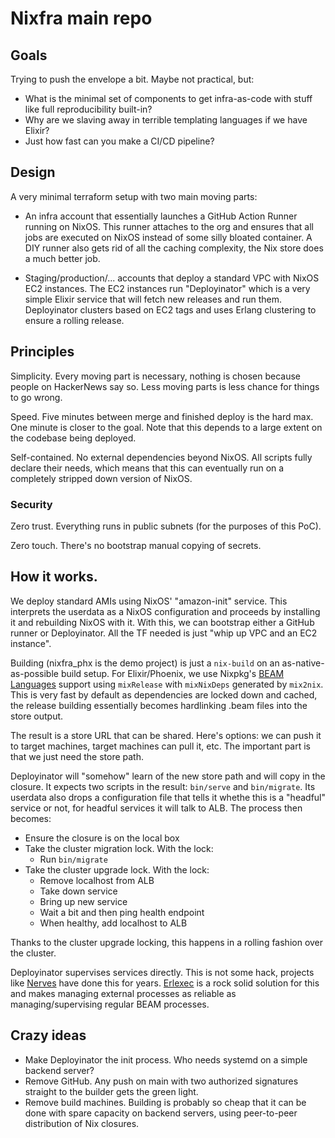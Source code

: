 # Nixfra main repo

## Goals

Trying to push the envelope a bit. Maybe not practical, but:

* What is the minimal set of components to get infra-as-code with stuff like full reproducibility built-in?
* Why are we slaving away in terrible templating languages if we have Elixir?
* Just how fast can you make a CI/CD pipeline?

## Design

A very minimal terraform setup with two main moving parts:

* An infra account that essentially launches a GitHub Action Runner running on NixOS. This runner attaches to the
  org and ensures that all jobs are executed on NixOS instead of some silly bloated container. A DIY runner also
  gets rid of all the caching complexity, the Nix store does a much better job.

* Staging/production/... accounts that deploy a standard VPC with NixOS EC2 instances. The EC2 instances run
  "Deployinator" which is a very simple Elixir service that will fetch new releases and run them. Deployinator
  clusters based on EC2 tags and uses Erlang clustering to ensure a rolling release.

## Principles

Simplicity. Every moving part is necessary, nothing is chosen because people on HackerNews say so. Less moving parts
is less chance for things to go wrong.

Speed. Five minutes between merge and finished deploy is the hard max. One minute is closer to the goal. Note that
this depends to a large extent on the codebase being deployed.

Self-contained. No external dependencies beyond NixOS. All scripts fully declare their needs, which means that this
can eventually run on a completely stripped down version of NixOS.

### Security

Zero trust. Everything runs in public subnets (for the purposes of this PoC).

Zero touch. There's no bootstrap manual copying of secrets.

## How it works.

We deploy standard AMIs using NixOS' "amazon-init" service. This interprets the userdata as a NixOS configuration
and proceeds by installing it and rebuilding NixOS with it. With this, we can bootstrap either a GitHub runner
or Deployinator. All the TF needed is just "whip up VPC and an EC2 instance".

Building (nixfra_phx is the demo project) is just a `nix-build` on an as-native-as-possible build setup. For
Elixir/Phoenix, we use Nixpkg's [BEAM Languages](https://ryantm.github.io/nixpkgs/languages-frameworks/beam/) support
using `mixRelease` with `mixNixDeps` generated by `mix2nix`. This is very fast by default as dependencies are
locked down and cached, the release building essentially becomes hardlinking .beam files into the store output.

The result is a store URL that can be shared. Here's options: we can push it to target machines, target machines
can pull it, etc. The important part is that we just need the store path.

Deployinator will "somehow" learn of the new store path and will copy in the closure. It expects two scripts in the
result: `bin/serve` and `bin/migrate`. Its userdata also drops a configuration file that tells it whethe this is a
"headful" service or not, for headful services it will talk to ALB. The process then becomes:

* Ensure the closure is on the local box
* Take the cluster migration lock. With the lock:
  * Run `bin/migrate`
* Take the cluster upgrade lock. With the lock:
  * Remove localhost from ALB
  * Take down service
  * Bring up new service
  * Wait a bit and then ping health endpoint
  * When healthy, add localhost to ALB

Thanks to the cluster upgrade locking, this happens in a rolling fashion over the cluster.

Deployinator supervises services directly. This is not some hack, projects like [Nerves](https://nerves-project.org/) have done this for years. [Erlexec](https://github.com/saleyn/erlexec) is a rock solid solution for this and makes managing
external processes as reliable as managing/supervising regular BEAM processes.

## Crazy ideas

* Make Deployinator the init process. Who needs systemd on a simple backend server?
* Remove GitHub. Any push on main with two authorized signatures straight to the builder gets the green light.
* Remove build machines. Building is probably so cheap that it can be done with spare capacity on backend servers, using
  peer-to-peer distribution of Nix closures.

